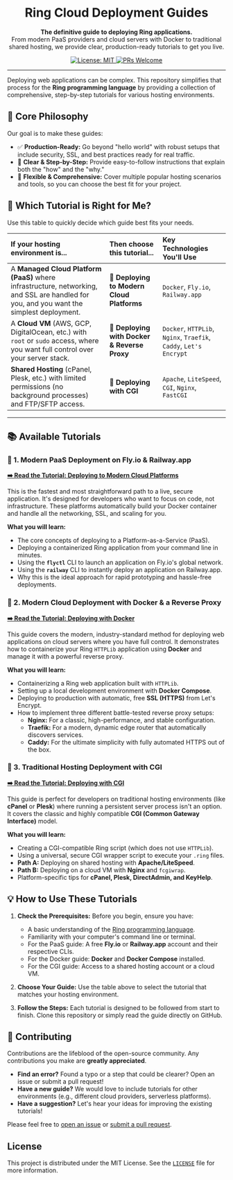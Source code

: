 <h1 align="center">Ring Cloud Deployment Guides</h1>

<p align="center">
  <strong>The definitive guide to deploying Ring applications.</strong>
  <br />
  From modern PaaS providers and cloud servers with Docker to traditional shared hosting, we provide clear, production-ready tutorials to get you live.
</p>

<p align="center">
    <a href="https://github.com/ysdragon/deploy-ring/blob/main/LICENSE">
        <img src="https://img.shields.io/badge/License-MIT-blue.svg" alt="License: MIT" />
    </a>
    <a href="https://github.com/ysdragon/deploy-ring/pulls">
        <img src="https://img.shields.io/badge/PRs-welcome-brightgreen.svg" alt="PRs Welcome" />
    </a>
</p>

---

Deploying web applications can be complex. This repository simplifies that process for the **Ring programming language** by providing a collection of comprehensive, step-by-step tutorials for various hosting environments.

## 🎯 Core Philosophy

Our goal is to make these guides:

*   ✅ **Production-Ready:** Go beyond "hello world" with robust setups that include security, SSL, and best practices ready for real traffic.
*   📘 **Clear & Step-by-Step:** Provide easy-to-follow instructions that explain both the "how" and the "why."
*   🔧 **Flexible & Comprehensive:** Cover multiple popular hosting scenarios and tools, so you can choose the best fit for your project.

## 🚀 Which Tutorial is Right for Me?

Use this table to quickly decide which guide best fits your needs.

| If your hosting environment is... | Then choose this tutorial... | Key Technologies You'll Use |
| :--- | :--- | :--- |
| A **Managed Cloud Platform (PaaS)** where infrastructure, networking, and SSL are handled for you, and you want the simplest deployment. | 🚀 **Deploying to Modern Cloud Platforms** | `Docker`, `Fly.io`, `Railway.app` |
| A **Cloud VM** (AWS, GCP, DigitalOcean, etc.) with `root` or `sudo` access, where you want full control over your server stack. | 🐳 **Deploying with Docker & Reverse Proxy** | `Docker`, `HTTPLib`, `Nginx`, `Traefik`, `Caddy`, `Let's Encrypt` |
| **Shared Hosting** (cPanel, Plesk, etc.) with limited permissions (no background processes) and FTP/SFTP access. | 📜 **Deploying with CGI** | `Apache`, `LiteSpeed`, `CGI`, `Nginx`, `FastCGI` |

---

## 📚 Available Tutorials

### 🚀 1. Modern PaaS Deployment on Fly.io & Railway.app

[**➡️ Read the Tutorial: Deploying to Modern Cloud Platforms**](tutorials/ring_cloud_platforms.md)

This is the fastest and most straightforward path to a live, secure application. It's designed for developers who want to focus on code, not infrastructure. These platforms automatically build your Docker container and handle all the networking, SSL, and scaling for you.

**What you will learn:**
*   The core concepts of deploying to a Platform-as-a-Service (PaaS).
*   Deploying a containerized Ring application from your command line in minutes.
*   Using the **`flyctl`** CLI to launch an application on Fly.io's global network.
*   Using the **`railway`** CLI to instantly deploy an application on Railway.app.
*   Why this is the ideal approach for rapid prototyping and hassle-free deployments.

### 🐳 2. Modern Cloud Deployment with Docker & a Reverse Proxy

[**➡️ Read the Tutorial: Deploying with Docker**](tutorials/ring_cloud.md)

This guide covers the modern, industry-standard method for deploying web applications on cloud servers where you have full control. It demonstrates how to containerize your Ring `HTTPLib` application using **Docker** and manage it with a powerful reverse proxy.

**What you will learn:**
*   Containerizing a Ring web application built with `HTTPLib`.
*   Setting up a local development environment with **Docker Compose**.
*   Deploying to production with automatic, free **SSL (HTTPS)** from Let's Encrypt.
*   How to implement three different battle-tested reverse proxy setups:
    *   **Nginx:** For a classic, high-performance, and stable configuration.
    *   **Traefik:** For a modern, dynamic edge router that automatically discovers services.
    *   **Caddy:** For the ultimate simplicity with fully automated HTTPS out of the box.

### 📜 3. Traditional Hosting Deployment with CGI

[**➡️ Read the Tutorial: Deploying with CGI**](tutorials/ring_cloud_cgi.md)

This guide is perfect for developers on traditional hosting environments (like **cPanel** or **Plesk**) where running a persistent server process isn't an option. It covers the classic and highly compatible **CGI (Common Gateway Interface)** model.

**What you will learn:**
*   Creating a CGI-compatible Ring script (which does not use `HTTPLib`).
*   Using a universal, secure CGI wrapper script to execute your `.ring` files.
*   **Path A:** Deploying on shared hosting with **Apache/LiteSpeed**.
*   **Path B:** Deploying on a cloud VM with **Nginx** and `fcgiwrap`.
*   Platform-specific tips for **cPanel, Plesk, DirectAdmin, and KeyHelp**.

## 💡 How to Use These Tutorials

1.  **Check the Prerequisites:** Before you begin, ensure you have:
    *   A basic understanding of the [Ring programming language](https://ring-lang.github.io/).
    *   Familiarity with your computer's command line or terminal.
    *   For the PaaS guide: A free **Fly.io** or **Railway.app** account and their respective CLIs.
    *   For the Docker guide: **Docker** and **Docker Compose** installed.
    *   For the CGI guide: Access to a shared hosting account or a cloud VM.

2.  **Choose Your Guide:** Use the table above to select the tutorial that matches your hosting environment.

3.  **Follow the Steps:** Each tutorial is designed to be followed from start to finish. Clone this repository or simply read the guide directly on GitHub.

## 🤝 Contributing

Contributions are the lifeblood of the open-source community. Any contributions you make are **greatly appreciated**.

*   **Find an error?** Found a typo or a step that could be clearer? Open an issue or submit a pull request!
*   **Have a new guide?** We would love to include tutorials for other environments (e.g., different cloud providers, serverless platforms).
*   **Have a suggestion?** Let's hear your ideas for improving the existing tutorials!

Please feel free to [open an issue](https://github.com/ysdragon/deploy-ring/issues) or [submit a pull request](https://github.com/ysdragon/deploy-ring/pulls).

## License

This project is distributed under the MIT License. See the [`LICENSE`](LICENSE) file for more information.